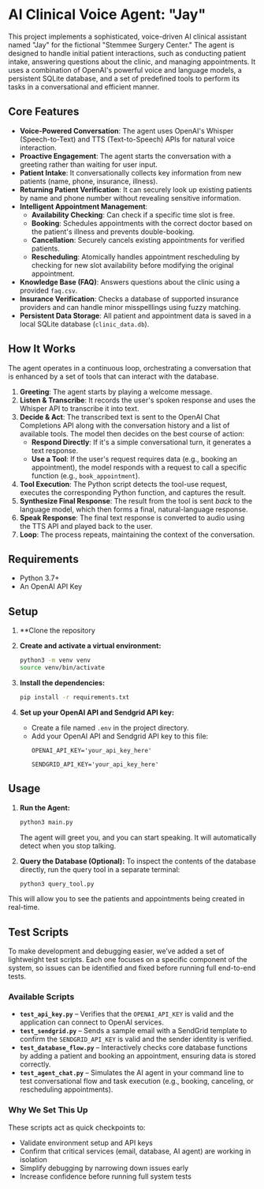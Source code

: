 # AI Clinical Voice Agent: "Jay"

This project implements a sophisticated, voice-driven AI clinical assistant named "Jay" for the fictional "Stemmee Surgery Center." The agent is designed to handle initial patient interactions, such as conducting patient intake, answering questions about the clinic, and managing appointments. It uses a combination of OpenAI's powerful voice and language models, a persistent SQLite database, and a set of predefined tools to perform its tasks in a conversational and efficient manner.

## Core Features

- **Voice-Powered Conversation**: The agent uses OpenAI's Whisper (Speech-to-Text) and TTS (Text-to-Speech) APIs for natural voice interaction.
- **Proactive Engagement**: The agent starts the conversation with a greeting rather than waiting for user input.
- **Patient Intake**: It conversationally collects key information from new patients (name, phone, insurance, illness).
- **Returning Patient Verification**: It can securely look up existing patients by name and phone number without revealing sensitive information.
- **Intelligent Appointment Management**:
    - **Availability Checking**: Can check if a specific time slot is free.
    - **Booking**: Schedules appointments with the correct doctor based on the patient's illness and prevents double-booking.
    - **Cancellation**: Securely cancels existing appointments for verified patients.
    - **Rescheduling**: Atomically handles appointment rescheduling by checking for new slot availability before modifying the original appointment.
- **Knowledge Base (FAQ)**: Answers questions about the clinic using a provided `faq.csv`.
- **Insurance Verification**: Checks a database of supported insurance providers and can handle minor misspelllings using fuzzy matching.
- **Persistent Data Storage**: All patient and appointment data is saved in a local SQLite database (`clinic_data.db`).

## How It Works

The agent operates in a continuous loop, orchestrating a conversation that is enhanced by a set of tools that can interact with the database.

1.  **Greeting**: The agent starts by playing a welcome message.
2.  **Listen & Transcribe**: It records the user's spoken response and uses the Whisper API to transcribe it into text.
3.  **Decide & Act**: The transcribed text is sent to the OpenAI Chat Completions API along with the conversation history and a list of available tools. The model then decides on the best course of action:
    - **Respond Directly**: If it's a simple conversational turn, it generates a text response.
    - **Use a Tool**: If the user's request requires data (e.g., booking an appointment), the model responds with a request to call a specific function (e.g., `book_appointment`).
4.  **Tool Execution**: The Python script detects the tool-use request, executes the corresponding Python function, and captures the result.
5.  **Synthesize Final Response**: The result from the tool is sent *back* to the language model, which then forms a final, natural-language response.
6.  **Speak Response**: The final text response is converted to audio using the TTS API and played back to the user.
7.  **Loop**: The process repeats, maintaining the context of the conversation.

## Requirements

- Python 3.7+
- An OpenAI API Key

## Setup

1.  **Clone the repository

2.  **Create and activate a virtual environment:**
    ```bash
    python3 -m venv venv
    source venv/bin/activate
    ```

3.  **Install the dependencies:**
    ```bash
    pip install -r requirements.txt
    ```

4.  **Set up your OpenAI API and Sendgrid API key:**
    - Create a file named `.env` in the project directory.
    - Add your OpenAI API and Sendgrid API key to this file:
      ```
      OPENAI_API_KEY='your_api_key_here'
      ```
       ```
      SENDGRID_API_KEY='your_api_key_here'
      ```
      

## Usage

1.  **Run the Agent:**
    ```bash
    python3 main.py
    ```
    The agent will greet you, and you can start speaking. It will automatically detect when you stop talking.

2.  **Query the Database (Optional):**
    To inspect the contents of the database directly, run the query tool in a separate terminal:
    ```bash
    python3 query_tool.py
    ```

This will allow you to see the patients and appointments being created in real-time. 


## Test Scripts  

To make development and debugging easier, we’ve added a set of lightweight test scripts. Each one focuses on a specific component of the system, so issues can be identified and fixed before running full end-to-end tests.  

### Available Scripts  
- **`test_api_key.py`** – Verifies that the `OPENAI_API_KEY` is valid and the application can connect to OpenAI services.  
- **`test_sendgrid.py`** – Sends a sample email with a SendGrid template to confirm the `SENDGRID_API_KEY` is valid and the sender identity is verified.  
- **`test_database_flow.py`** – Interactively checks core database functions by adding a patient and booking an appointment, ensuring data is stored correctly.  
- **`test_agent_chat.py`** – Simulates the AI agent in your command line to test conversational flow and task execution (e.g., booking, canceling, or rescheduling appointments).  

### Why We Set This Up  
These scripts act as quick checkpoints to:  
- Validate environment setup and API keys  
- Confirm that critical services (email, database, AI agent) are working in isolation  
- Simplify debugging by narrowing down issues early  
- Increase confidence before running full system tests  
